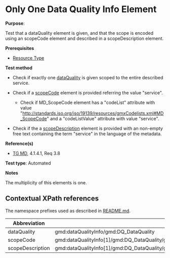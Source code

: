 # Only One Data Quality Info Element

**Purpose**: 

Test that a dataQuality element is given, and that the scope is encoded using an scopeCode element and described in a scopeDescription element.

**Prerequisites**

* [Resource Type](./resource-type.md)

**Test method**

* Check if exactly one [dataQuality](#dataquality) is given scoped to the entire described service.

* Check if a [scopeCode](#scopeCode) element is provided referring the value "service". 

  * Check if MD_ScopeCode element has a "codeList" attribute with value "http://standards.iso.org/iso/19139/resources/gmxCodelists.xml#MD_ScopeCode" and a "codeListValue" attribute with value "service".

* Check if the a [scopeDescription](#scopeDescription) element is provided with an non-empty free text containing the term "service" in the language of the metadata.

**Reference(s)**

* [TG MD](./README.md#ref_TG_MD), 4.1.4.1, Req 3.8

**Test type**: Automated

**Notes**

The multiplicity of this elements is one.

## Contextual XPath references

The namespace prefixes used as described in [README.md](./README.md#namespaces).

Abbreviation                                   |  XPath expression (relative to gmd:MD_Metadata)
-----------------------------------------------| -------------------------------------------------------------------------
<a name="dataquality"></a> dataQuality    | gmd:dataQualityInfo/gmd:DQ_DataQuality
<a name="scopeCode"></a> scopeCode    | gmd:dataQualityInfo[1]/gmd:DQ_DataQuality/gmd:scope/gmd:DQ_Scope/gmd:level/gmd:MD_ScopeCode
<a name="scopeDescription"></a> scopeDescription    | gmd:dataQualityInfo[1]/gmd:DQ_DataQuality/gmd:scope/gmd:DQ_Scope/gmd:levelDescription/gmd:MD_ScopeDescription/gmd:other/gco:CharacterString

